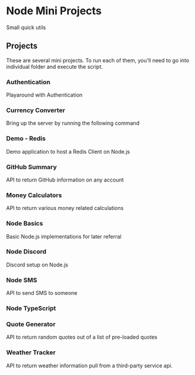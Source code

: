 # Node Mini Projects
Small quick utils

## Projects
These are several mini projects. To run each of them, you'll need to go into individual folder and execute the script.

### Authentication
Playaround with Authentication

### Currency Converter
Bring up the server by running the following command

### Demo - Redis
Demo application to host a Redis Client on Node.js

### GitHub Summary
API to return GitHub information on any account

### Money Calculators
API to return various money related calculations

### Node Basics
Basic Node.js implementations for later referral

### Node Discord
Discord setup on Node.js

### Node SMS
API to send SMS to someone

### Node TypeScript

### Quote Generator
API to return random quotes out of a list of pre-loaded quotes

### Weather Tracker
API to return weather information pull from a third-party service api.
